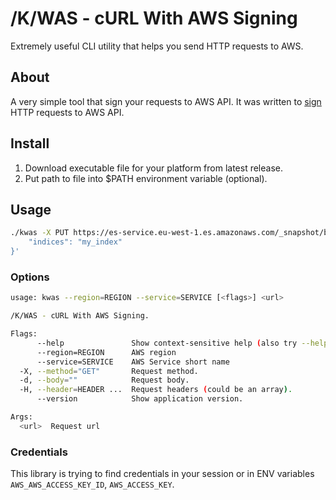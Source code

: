 # /K/WAS - cURL With AWS Signing

Extremely useful CLI utility that helps you send HTTP requests to AWS. 
 
## About
A very simple tool that sign your requests to AWS API. It was written to [sign](http://docs.aws.amazon.com/general/latest/gr/signing_aws_api_requests.html)
HTTP requests to AWS API.

## Install
1. Download executable file for your platform from latest release.
2. Put path to file into $PATH environment variable (optional).

## Usage
```bash
./kwas -X PUT https://es-service.eu-west-1.es.amazonaws.com/_snapshot/backup/snapshot -d'{
    "indices": "my_index"
}'
```

### Options
```bash
usage: kwas --region=REGION --service=SERVICE [<flags>] <url>

/K/WAS - cURL With AWS Signing.

Flags:
      --help               Show context-sensitive help (also try --help-long and --help-man).
      --region=REGION      AWS region
      --service=SERVICE    AWS Service short name
  -X, --method="GET"       Request method.
  -d, --body=""            Request body.
  -H, --header=HEADER ...  Request headers (could be an array).
      --version            Show application version.

Args:
  <url>  Request url
```

### Credentials
This library is trying to find credentials in your session or in ENV variables `AWS_AWS_ACCESS_KEY_ID`, `AWS_ACCESS_KEY`.
